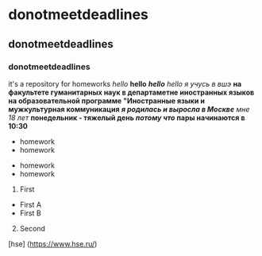 # donotmeetdeadlines
## donotmeetdeadlines
### donotmeetdeadlines
 it's a repository for homeworks
*hello*
**hello**
***hello***
_hello_
*я учусь в вшэ*
**на факультете гуманитарных наук в департаметне иностранных языков на образовательной программе "Иностранные языки и мужкультурная коммуникация** ***я родилась и выросла в Москве*** _мне 18 лет_
**понедельник - тяжелый день _потому что_ пары начинаются в 10:30**
+ homework
+ homework
- homework
- homework
1. First
  + First A
  + First B
2. Second

[hse] (https://www.hse.ru/)
